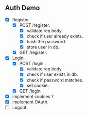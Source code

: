 ## Auth Demo

* [x] Register.
    * [x] POST /register.
        * [x] validate req body.
        * [x] check if user already exists.
        * [x] hash the password.
        * [x] store user in db.
    * [x] GET /register.
* [x] Login.
    * [x] POST /login.
        * [x] validate req body.
        * [x] check if user exists in db.
        * [x] check if password matches.
        * [x] set cookie.
    * [x] GET /login.
* [x] implement cookies ?
* [x] Implement OAuth.
* [ ] Logout.
